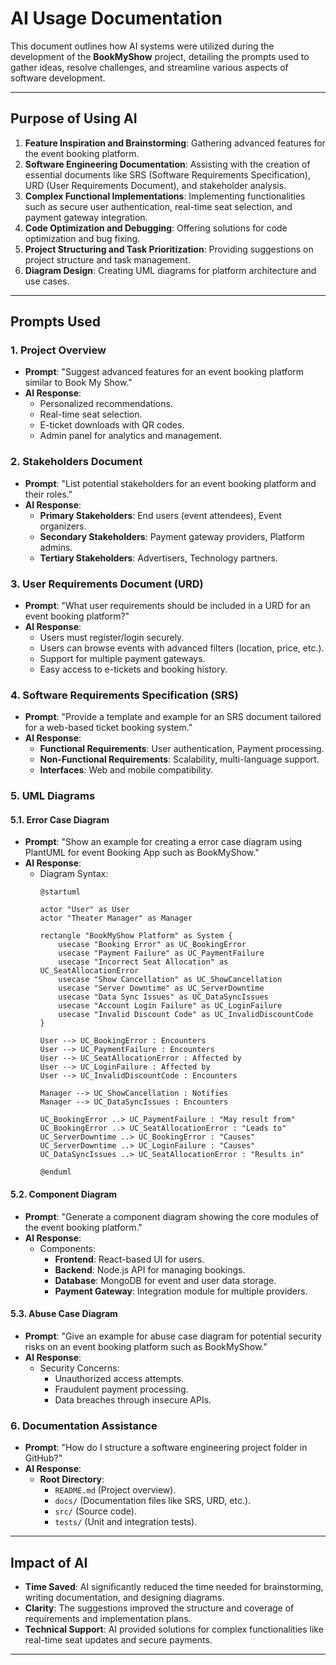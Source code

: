 # AI Usage Documentation

This document outlines how AI systems were utilized during the development of the **BookMyShow** project, detailing the prompts used to gather ideas, resolve challenges, and streamline various aspects of software development.

---

## Purpose of Using AI

1. **Feature Inspiration and Brainstorming**: Gathering advanced features for the event booking platform.
2. **Software Engineering Documentation**: Assisting with the creation of essential documents like SRS (Software Requirements Specification), URD (User Requirements Document), and stakeholder analysis.
3. **Complex Functional Implementations**: Implementing functionalities such as secure user authentication, real-time seat selection, and payment gateway integration.
4. **Code Optimization and Debugging**: Offering solutions for code optimization and bug fixing.
5. **Project Structuring and Task Prioritization**: Providing suggestions on project structure and task management.
6. **Diagram Design**: Creating UML diagrams for platform architecture and use cases.

---

## Prompts Used

### 1. Project Overview
- **Prompt**: "Suggest advanced features for an event booking platform similar to Book My Show."
- **AI Response**:
  - Personalized recommendations.
  - Real-time seat selection.
  - E-ticket downloads with QR codes.
  - Admin panel for analytics and management.

### 2. Stakeholders Document
- **Prompt**: "List potential stakeholders for an event booking platform and their roles."
- **AI Response**:
  - **Primary Stakeholders**: End users (event attendees), Event organizers.
  - **Secondary Stakeholders**: Payment gateway providers, Platform admins.
  - **Tertiary Stakeholders**: Advertisers, Technology partners.

### 3. User Requirements Document (URD)
- **Prompt**: "What user requirements should be included in a URD for an event booking platform?"
- **AI Response**:
  - Users must register/login securely.
  - Users can browse events with advanced filters (location, price, etc.).
  - Support for multiple payment gateways.
  - Easy access to e-tickets and booking history.

### 4. Software Requirements Specification (SRS)
- **Prompt**: "Provide a template and example for an SRS document tailored for a web-based ticket booking system."
- **AI Response**:
  - **Functional Requirements**: User authentication, Payment processing.
  - **Non-Functional Requirements**: Scalability, multi-language support.
  - **Interfaces**: Web and mobile compatibility.

### 5. UML Diagrams
#### 5.1. Error Case Diagram
- **Prompt**: "Show an example for creating a error case diagram using PlantUML for event Booking App such as BookMyShow."
- **AI Response**:
  - Diagram Syntax:
    ```text
    @startuml

    actor "User" as User
    actor "Theater Manager" as Manager

    rectangle "BookMyShow Platform" as System {
        usecase "Booking Error" as UC_BookingError
        usecase "Payment Failure" as UC_PaymentFailure
        usecase "Incorrect Seat Allocation" as UC_SeatAllocationError
        usecase "Show Cancellation" as UC_ShowCancellation
        usecase "Server Downtime" as UC_ServerDowntime
        usecase "Data Sync Issues" as UC_DataSyncIssues
        usecase "Account Login Failure" as UC_LoginFailure
        usecase "Invalid Discount Code" as UC_InvalidDiscountCode
    }

    User --> UC_BookingError : Encounters
    User --> UC_PaymentFailure : Encounters
    User --> UC_SeatAllocationError : Affected by
    User --> UC_LoginFailure : Affected by
    User --> UC_InvalidDiscountCode : Encounters

    Manager --> UC_ShowCancellation : Notifies
    Manager --> UC_DataSyncIssues : Encounters

    UC_BookingError ..> UC_PaymentFailure : "May result from"
    UC_BookingError ..> UC_SeatAllocationError : "Leads to"
    UC_ServerDowntime ..> UC_BookingError : "Causes"
    UC_ServerDowntime ..> UC_LoginFailure : "Causes"
    UC_DataSyncIssues ..> UC_SeatAllocationError : "Results in"

    @enduml
    ```

#### 5.2. Component Diagram
- **Prompt**: "Generate a component diagram showing the core modules of the event booking platform."
- **AI Response**:
  - Components:
    - **Frontend**: React-based UI for users.
    - **Backend**: Node.js API for managing bookings.
    - **Database**: MongoDB for event and user data storage.
    - **Payment Gateway**: Integration module for multiple providers.

#### 5.3. Abuse Case Diagram
- **Prompt**: "Give an example for abuse case diagram for potential security risks on an event booking platform such as BookMyShow."
- **AI Response**:
  - Security Concerns:
    - Unauthorized access attempts.
    - Fraudulent payment processing.
    - Data breaches through insecure APIs.

### 6. Documentation Assistance
- **Prompt**: "How do I structure a software engineering project folder in GitHub?"
- **AI Response**:
  - **Root Directory**:
    - `README.md` (Project overview).
    - `docs/` (Documentation files like SRS, URD, etc.).
    - `src/` (Source code).
    - `tests/` (Unit and integration tests).

---

## Impact of AI

- **Time Saved**: AI significantly reduced the time needed for brainstorming, writing documentation, and designing diagrams.
- **Clarity**: The suggestions improved the structure and coverage of requirements and implementation plans.
- **Technical Support**: AI provided solutions for complex functionalities like real-time seat updates and secure payments.

---
